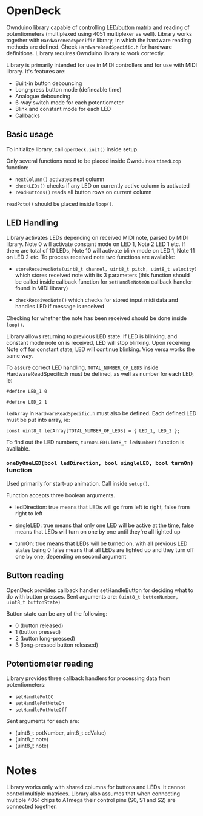 # OpenDeck

Ownduino library capable of controlling LED/button matrix and reading of potentiometers (multiplexed using 4051 multiplexer as well).
Library works together with `HardwareReadSpecific` library, in which the hardware reading methods are defined.
Check `HardwareReadSpecific.h` for hardware definitions.
Library requires Ownduino library to work correctly.

Library is primarily intended for use in MIDI controllers and for use with MIDI library. It's features are:

* Built-in button debouncing
* Long-press button mode (defineable time)
* Analogue debouncing
* 6-way switch mode for each potentiometer
* Blink and constant mode for each LED
* Callbacks


## Basic usage

To initialize library, call `openDeck.init()` inside setup.

Only several functions need to be placed inside Ownduinos `timedLoop` function:

* `nextColumn()` activates next column
* `checkLEDs()` checks if any LED on currently active column is activated
* `readButtons()` reads all button rows on current column

`readPots()` should be placed inside `loop()`.


## LED Handling

Library activates LEDs depending on received MIDI note, parsed by MIDI library. Note 0 will activate constant mode on LED 1, Note 2 LED 1 etc. If there are
total of 10 LEDs, Note 10 will activate blink mode on LED 1, Note 11 on LED 2 etc. To process received note two functions are available:

* `storeReceivedNote(uint8_t channel, uint8_t pitch, uint8_t velocity)` which stores received note with its 3 parameters (this function should be called inside
callback function for `setHandleNoteOn` callback handler found in MIDI library)

* `checkReceivedNote()` which checks for stored input midi data and handles LED if message is received

Checking for whether the note has been received should be done inside `loop()`.

Library allows returning to previous LED state. If LED is blinking, and constant mode note on is received, LED will stop blinking. Upon receiving Note off
for constant state, LED will continue blinking. Vice versa works the same way.

To assure correct LED handling, `TOTAL_NUMBER_OF_LEDS` inside HardwareReadSpecific.h must be defined, as well as number for each LED, ie:

`#define LED_1 0`

`#define LED_2 1`

`ledArray` in `HardwareReadSpecific.h` must also be defined. Each defined LED must be put into array, ie:

`const uint8_t ledArray[TOTAL_NUMBER_OF_LEDS] = { LED_1, LED_2 };`

To find out the LED numbers, `turnOnLED(uint8_t ledNumber)` function is available.

### `oneByOneLED(bool ledDirection, bool singleLED, bool turnOn)` function

Used primarily for start-up animation. Call inside `setup()`.

Function accepts three boolean arguments.
	 
* ledDirection: true means that LEDs will go from left to right, false from right to left

* singleLED: true means that only one LED will be active at the time, false means that LEDs
			   will turn on one by one until they're all lighted up
	
* turnOn: true means that LEDs will be turned on, with all previous LED states being 0
			false means that all LEDs are lighted up and they turn off one by one, depending
			on second argument
	 

## Button reading

OpenDeck provides callback handler setHandleButton for deciding what to do with button presses. Sent arguments are:
`(uint8_t buttonNumber, uint8_t buttonState)`

Button state can be any of the following:

* 0 (button released)
* 1 (button pressed)
* 2 (button long-pressed)
* 3 (long-pressed button released)


## Potentiometer reading

Library provides three callback handlers for processing data from potentiometers:

* `setHandlePotCC`
* `setHandlePotNoteOn`
* `setHandlePotNoteOff`

Sent arguments for each are:
* (uint8_t potNumber, uint8_t ccValue)
* (uint8_t note)
* (uint8_t note)


# Notes

Library works only with shared columns for buttons and LEDs. It cannot control multiple matrices.
Library also assumes that when connecting multiple 4051 chips to ATmega their control pins (S0, S1 and S2)
are connected together.